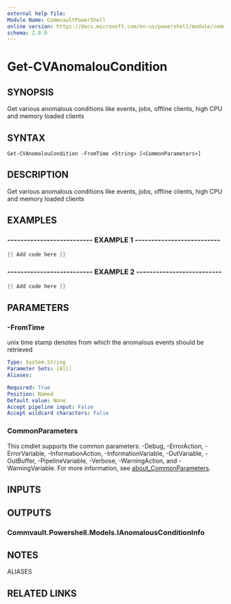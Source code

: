 ```yaml
---
external help file:
Module Name: CommvaultPowerShell
online version: https://docs.microsoft.com/en-us/powershell/module/commvaultpowershell/get-cvanomaloucondition
schema: 2.0.0
---
```


# Get-CVAnomalouCondition

## SYNOPSIS
Get various anomalous conditions like events, jobs, offline clients, high CPU and memory loaded clients

## SYNTAX

```
Get-CVAnomalouCondition -FromTime <String> [<CommonParameters>]
```

## DESCRIPTION
Get various anomalous conditions like events, jobs, offline clients, high CPU and memory loaded clients

## EXAMPLES

### -------------------------- EXAMPLE 1 --------------------------
```powershell
{{ Add code here }}
```



### -------------------------- EXAMPLE 2 --------------------------
```powershell
{{ Add code here }}
```



## PARAMETERS

### -FromTime
unix time stamp denotes from which the anomalous events should be retrieved

```yaml
Type: System.String
Parameter Sets: (All)
Aliases:

Required: True
Position: Named
Default value: None
Accept pipeline input: False
Accept wildcard characters: False
```

### CommonParameters
This cmdlet supports the common parameters: -Debug, -ErrorAction, -ErrorVariable, -InformationAction, -InformationVariable, -OutVariable, -OutBuffer, -PipelineVariable, -Verbose, -WarningAction, and -WarningVariable. For more information, see [about_CommonParameters](http://go.microsoft.com/fwlink/?LinkID=113216).

## INPUTS

## OUTPUTS

### Commvault.Powershell.Models.IAnomalousConditionInfo

## NOTES

ALIASES

## RELATED LINKS

